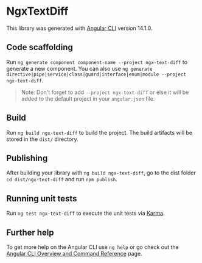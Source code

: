# NgxTextDiff

This library was generated with [Angular CLI](https://github.com/angular/angular-cli) version 14.1.0.

## Code scaffolding

Run `ng generate component component-name --project ngx-text-diff` to generate a new component. You can also use `ng generate directive|pipe|service|class|guard|interface|enum|module --project ngx-text-diff`.
> Note: Don't forget to add `--project ngx-text-diff` or else it will be added to the default project in your `angular.json` file. 

## Build

Run `ng build ngx-text-diff` to build the project. The build artifacts will be stored in the `dist/` directory.

## Publishing

After building your library with `ng build ngx-text-diff`, go to the dist folder `cd dist/ngx-text-diff` and run `npm publish`.

## Running unit tests

Run `ng test ngx-text-diff` to execute the unit tests via [Karma](https://karma-runner.github.io).

## Further help

To get more help on the Angular CLI use `ng help` or go check out the [Angular CLI Overview and Command Reference](https://angular.io/cli) page.
